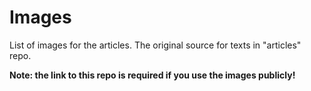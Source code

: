 # Images

List of images for the articles. The original source for texts in "articles" repo.

**Note: the link to this repo is required if you use the images publicly!**
